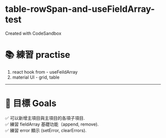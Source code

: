 # table-rowSpan-and-useFieldArray-test
Created with CodeSandbox

# 📚 練習 practise
1. react hook from - useFeildArray
2. material UI - grid, table

------

# 🎯 目標 Goals
✅ 可以新增主項目與主項目的各項子項目.  
✅ 練習 fieldArray 基礎功能（append, remove).  
✅ 練習 error 顯示 (setError, clearErrors).  
